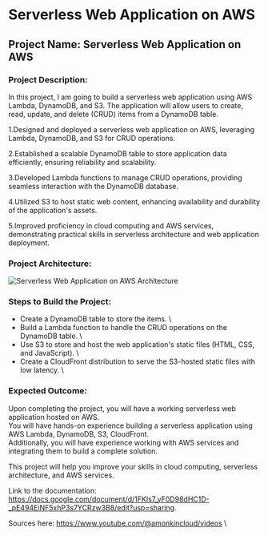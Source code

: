 # Serverless Web Application on AWS

## Project Name: Serverless Web Application on AWS

### Project Description:

In this project, I am going to  build a serverless web application using AWS Lambda, DynamoDB, and S3. The application will allow users to create, read, update, and delete (CRUD) items from a DynamoDB table.

1.Designed and deployed a serverless web application on AWS, leveraging Lambda, DynamoDB, and S3 for CRUD operations.

2.Established a scalable DynamoDB table to store application data efficiently, ensuring reliability and scalability.

3.Developed Lambda functions to manage CRUD operations, providing seamless interaction with the DynamoDB database.

4.Utilized S3 to host static web content, enhancing availability and durability of the application's assets.

5.Improved proficiency in cloud computing and AWS services, demonstrating practical skills in serverless architecture and web application deployment.

### Project Architecture:

![Serverless Web Application on AWS Architecture](https://user-images.githubusercontent.com/66474973/228492073-5cd3d975-3439-4ce4-b109-fb33997df3c3.png)

### Steps to Build the Project:

* Create a DynamoDB table to store the items. \
* Build a Lambda function to handle the CRUD operations on the DynamoDB table. \
* Use S3 to store and host the web application's static files (HTML, CSS, and JavaScript). \
* Create a CloudFront distribution to serve the S3-hosted static files with low latency. \

### Expected Outcome:

Upon completing the project, you will have a working serverless web application hosted on AWS. \
You will have hands-on experience building a serverless application using AWS Lambda, DynamoDB, S3, CloudFront. \
Additionally, you will have experience working with AWS services and integrating them to build a complete solution.

This project will help you improve your skills in cloud computing, serverless architecture, and AWS services.

Link to the documentation: https://docs.google.com/document/d/1FKIs7_yF0D98dHC1D-_pE494EiNF5xhP3s7YCRzw3B8/edit?usp=sharing. 


Sources here: https://www.youtube.com/@amonkincloud/videos \





